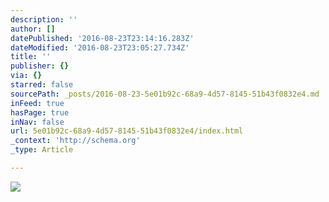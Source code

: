 ```yaml
---
description: ''
author: []
datePublished: '2016-08-23T23:14:16.283Z'
dateModified: '2016-08-23T23:05:27.734Z'
title: ''
publisher: {}
via: {}
starred: false
sourcePath: _posts/2016-08-23-5e01b92c-68a9-4d57-8145-51b43f0832e4.md
inFeed: true
hasPage: true
inNav: false
url: 5e01b92c-68a9-4d57-8145-51b43f0832e4/index.html
_context: 'http://schema.org'
_type: Article

---
```

![](https://the-grid-user-content.s3-us-west-2.amazonaws.com/19dbb1eb-aca7-4e70-b3c0-32352ebb8436.jpg)